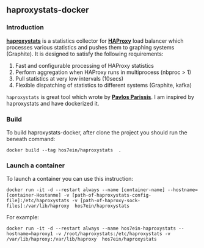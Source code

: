 haproxystats-docker
-------------------

### Introduction ###

<a href="https://github.com/unixsurfer/haproxystats" target="_blank">****haproxystats****</a> is a statistics collector for <a href="https://www.haproxy.org/" target="_blank">**HAProxy**</a> load balancer which
processes various statistics and pushes them to graphing systems (Graphite).
It is designed to satisfy the following requirements:

1. Fast and configurable processing of HAProxy statistics
2. Perform aggregation when HAProxy runs in multiprocess (nbproc > 1)
3. Pull statistics at very low intervals (10secs)
4. Flexible dispatching of statistics to different systems (Graphite,  kafka)

`haproxystats` is great tool which wrote by <a href="https://github.com/unixsurfer" target="_blank">**Pavlos Parissis**</a>. I am inspired by haproxystats and have dockerized it.


### Build ###

To build haproxystats-docker, after clone the project you should run the beneath command:
```
docker build --tag hos7ein/haproxystats  .
```

### Launch a container ###

To launch a container you can use this instruction:

```
docker run -it -d --restart always --name [container-name] --hostname=[container-Hostanme] -v [path-of-haproxystats-config-file]:/etc/haproxystats -v [path-of-haproxy-sock-files]:/var/lib/haproxy  hos7ein/haproxystats
```

For example:
```
docker run -it -d --restart always --name hos7ein-haproxystats --hostname=haproxy1 -v /root/haproxystats:/etc/haproxystats -v /var/lib/haproxy:/var/lib/haproxy  hos7ein/haproxystats
```
